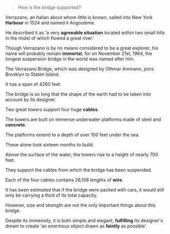 > How is the bridge supported?



Verrazano, an Italian about whom little is known, sailed into New York **Harbour** in 1524 and named it Angouleme.

He described it as 'a very **agreeable situation** located within two small hills in the midst of which flowed a great river.'

Though Verrazano is by no means considered to be a great explorer, his name will probably remain **immortal**, for on November 21st, 1964, the longest suspension bridge in the world was named after him.





The Verrazano Bridge, which was designed by Othmar Ammann, joins Brooklyn to Staten Island. 

It has a span of 4260 feet. 

The bridge is so long that the shape of the earth had to be taken into account by its designer. 

Two great towers support four huge **cables**. 

The towers are built on immense underwater platforms made of steel and **concrete**. 

The platforms extend to a depth of over 100 feet under the sea. 

These alone took sixteen months to build. 

Above the surface of the water, the towers rise to a height of nearly 700 feet. 

They support the cables from which the bridge has been suspended. 

Each of the four cables contains 26,108 lengths of **wire**. 

It has been estimated that if the bridge were packed with cars, it would still only be carrying a third of its total capacity. 

However, size and strength are not the only important things about this bridge. 

Despite its immensity, it is both simple and elegant, **fulfilling** its designer's dream to create 'an enormous object drawn as **faintly** as possible'.
